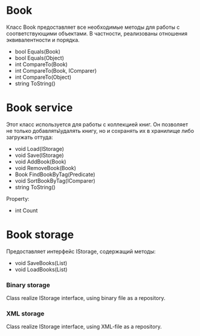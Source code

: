 ﻿# Book
Класс Book предоставляет все необходимые методы для работы с соответствующими объектами. В частности, реализованы отношения эквивалентности и порядка.
 - bool Equals(Book)
 - bool Equals(Object)
 - int CompareTo(Book)
 - int CompareTo(Book, IComparer<Book>)
 - int CompareTo(Object)
 - string ToString()

# Book service
Этот класс используется для работы с коллекцией книг. Он позволяет не только добавлять\удалять книгу, но и сохранять их в хранилище либо загружать оттуда:
 - void Load(IStorage)
 - void Save(IStorage)
 - void AddBook(Book)
 - void RemoveBook(Book)
 - Book FindBookByTag(Predicate<Book>)
 - void SortBookByTag(IComparer<Book>)
 - string ToString()

Property: 
 - int Count

# Book storage
Предоставляет интерфейс IStorage, содержащий методы:
 - void SaveBooks(List<Book>)
 - void LoadBooks(List<Book>)

### Binary storage
Class realize IStorage interface, using binary file as a repository.

### XML storage
Class realize IStorage interface, using XML-file as a repository.
